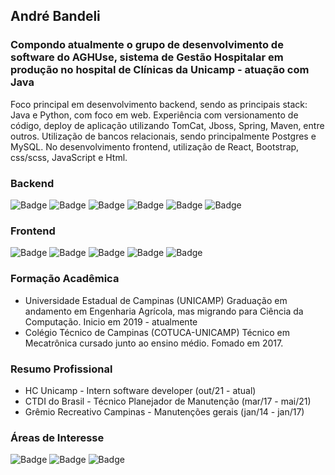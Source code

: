 ## André Bandeli


### Compondo atualmente o grupo de desenvolvimento de software do AGHUse, sistema de Gestão Hospitalar em produção no hospital de Clínicas da Unicamp - atuação com Java

Foco principal em desenvolvimento backend, sendo as principais stack: Java e Python, com foco em web. Experiência com versionamento de código, deploy de aplicação utilizando TomCat, Jboss, Spring, Maven, entre outros.  Utilização de bancos relacionais, sendo principalmente Postgres e MySQL. No desenvolvimento frontend, utilização de React, Bootstrap, css/scss, JavaScript e Html. 


### Backend

![Badge](https://img.shields.io/badge/Python-%237159c1?style=for-the-badge&logo=ghost)
![Badge](https://img.shields.io/badge/JAVA-%237159c1?style=for-the-badge&logo=ghost)
![Badge](https://img.shields.io/badge/C-%237159c1?style=for-the-badge&logo=ghost)
![Badge](https://img.shields.io/badge/DJANGO-%237159c1?style=for-the-badge&logo=ghost)
![Badge](https://img.shields.io/badge/SpringBoot-%237159c1?style=for-the-badge&logo=ghost)
![Badge](https://img.shields.io/badge/Maven-%237159c1?style=for-the-badge&logo=ghost)

### Frontend

![Badge](https://img.shields.io/badge/React-JS-%237159c1?style=for-the-badge&logo=ghost)
![Badge](https://img.shields.io/badge/JavaScript-%237159c1?style=for-the-badge&logo=ghost)
![Badge](https://img.shields.io/badge/CSS-SCSS-%237159c1?style=for-the-badge&logo=ghost)
![Badge](https://img.shields.io/badge/HTML-%237159c1?style=for-the-badge&logo=ghost)
![Badge](https://img.shields.io/badge/Bootstrap-%237159c1?style=for-the-badge&logo=ghost)




### Formação Acadêmica 

- Universidade Estadual de Campinas (UNICAMP)
Graduação em andamento em Engenharia Agrícola, mas migrando para Ciência da Computação. Inicio em 2019 - atualmente
- Colégio Técnico de Campinas (COTUCA-UNICAMP)
Técnico em Mecatrônica cursado junto ao ensino médio. Fomado em 2017.

### Resumo Profissional 

- HC Unicamp - Intern software developer (out/21 - atual)
- CTDI do Brasil - Técnico Planejador de Manutenção (mar/17 - mai/21)
- Grêmio Recreativo Campinas - Manutenções gerais (jan/14 - jan/17)

### Áreas de Interesse

![Badge](https://img.shields.io/badge/Micro-Serviços-%237159c1?style=for-the-badge&logo=ghost)
![Badge](https://img.shields.io/badge/Sistemas-Embarcados-%237159c1?style=for-the-badge&logo=ghost)
![Badge](https://img.shields.io/badge/Deep-Learning-%237159c1?style=for-the-badge&logo=ghost)
